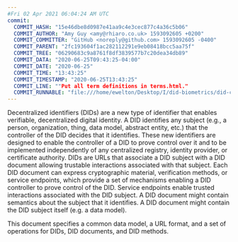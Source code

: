 ```yaml
---
#Fri 02 Apr 2021 06:04:24 AM UTC
commit:
  COMMIT_HASH: "15e46dbe8d0987e41aa9c4e3cec877c4a36c5b06"
  COMMIT_AUTHOR: "Amy Guy <amy@rhiaro.co.uk> 1593092605 +0200"
  COMMIT_COMMITTER: "GitHub <noreply@github.com> 1593092605 -0400"
  COMMIT_PARENT: "2fc193604f1ac282112291e9eb08418bcc5aa75f"
  COMMIT_TREE: "06290683c9a8761f8df3839577b7c20dea34db89"
  COMMIT_DATA: "2020-06-25T09:43:25-04:00"
  COMMIT_DATE: "2020-06-25"
  COMMIT_TIME: "13:43:25"
  COMMIT_TIMESTAMP: "2020-06-25T13:43:25"
  COMMIT_LINE: ""Put all term definitions in terms.html."
  COMMIT_RUNNABLE: "file:///home/ewelton/Desktop/I/did-biometrics/did-core-dataset/analysis/gitinfo/15e46dbe8d0987e41aa9c4e3cec877c4a36c5b06/snapshot/index.html"
---
```


<section id="abstract">
<p>
<a>Decentralized identifiers</a> (DIDs) are a new type of identifier that
enables verifiable, decentralized digital identity. A <a>DID</a> identifies any
subject (e.g., a person, organization, thing, data model, abstract entity, etc.)
that the controller of the <a>DID</a> decides that it identifies. These new
identifiers are designed to enable the controller of a <a>DID</a> to prove
control over it and to be implemented independently of any centralized registry,
identity provider, or certificate authority. <a>DID</a>s are URLs that associate
a <a>DID subject</a> with a <a>DID document</a> allowing trustable interactions
associated with that subject. Each <a>DID document</a> can express cryptographic
material, verification methods, or <a>service endpoints</a>, which provide a set
of mechanisms enabling a <a>DID controller</a> to prove control of the
<a>DID</a>. <a>Service endpoints</a> enable trusted interactions associated with
the <a>DID subject</a>. A <a>DID document</a> might contain semantics about the
subject that it identifies. A <a>DID document</a> might contain the <a>DID
subject</a> itself (e.g. a data model).
    </p>
<p>
This document specifies a common data model, a URL format, and a set of
operations for <a>DIDs</a>, <a>DID documents</a>, and <a>DID methods</a>.
    </p>
</section>
